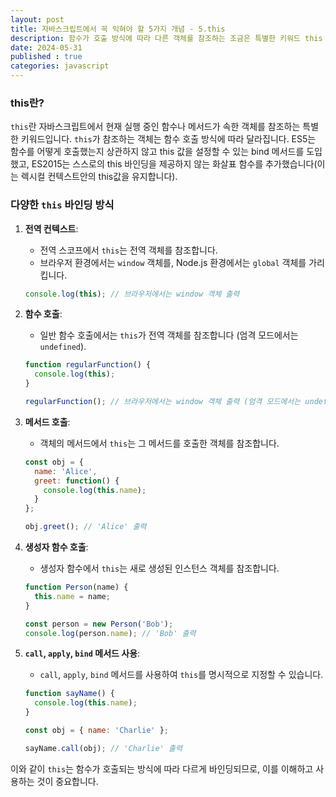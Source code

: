 ```yaml
---
layout: post
title: 자바스크립트에서 꼭 익혀야 할 5가지 개념 - 5.this
description: 함수가 호출 방식에 따라 다른 객체를 참조하는 조금은 특별한 키워드 this
date: 2024-05-31
published : true
categories: javascript
---
```


### this란?
`this`란 자바스크립트에서 현재 실행 중인 함수나 메서드가 속한 객체를 참조하는 특별한 키워드입니다. `this`가 참조하는 객체는 함수 호출 방식에 따라 달라집니다. ES5는 함수를 어떻게 호출했는지 상관하지 않고 this 값을 설정할 수 있는 bind 메서드를 도입했고, ES2015는 스스로의 this 바인딩을 제공하지 않는 화살표 함수를 추가했습니다(이는 렉시컬 컨텍스트안의 this값을 유지합니다).

### 다양한 `this` 바인딩 방식

1. **전역 컨텍스트**:
   - 전역 스코프에서 `this`는 전역 객체를 참조합니다.
   - 브라우저 환경에서는 `window` 객체를, Node.js 환경에서는 `global` 객체를 가리킵니다.

   ```javascript
   console.log(this); // 브라우저에서는 window 객체 출력
   ```

2. **함수 호출**:
   - 일반 함수 호출에서는 `this`가 전역 객체를 참조합니다 (엄격 모드에서는 `undefined`).

   ```javascript
   function regularFunction() {
     console.log(this);
   }

   regularFunction(); // 브라우저에서는 window 객체 출력 (엄격 모드에서는 undefined)
   ```

3. **메서드 호출**:
   - 객체의 메서드에서 `this`는 그 메서드를 호출한 객체를 참조합니다.

   ```javascript
   const obj = {
     name: 'Alice',
     greet: function() {
       console.log(this.name);
     }
   };

   obj.greet(); // 'Alice' 출력
   ```

4. **생성자 함수 호출**:
   - 생성자 함수에서 `this`는 새로 생성된 인스턴스 객체를 참조합니다.

   ```javascript
   function Person(name) {
     this.name = name;
   }

   const person = new Person('Bob');
   console.log(person.name); // 'Bob' 출력
   ```

5. **`call`, `apply`, `bind` 메서드 사용**:
   - `call`, `apply`, `bind` 메서드를 사용하여 `this`를 명시적으로 지정할 수 있습니다.

   ```javascript
   function sayName() {
     console.log(this.name);
   }

   const obj = { name: 'Charlie' };

   sayName.call(obj); // 'Charlie' 출력
   ```

이와 같이 `this`는 함수가 호출되는 방식에 따라 다르게 바인딩되므로, 이를 이해하고 사용하는 것이 중요합니다.